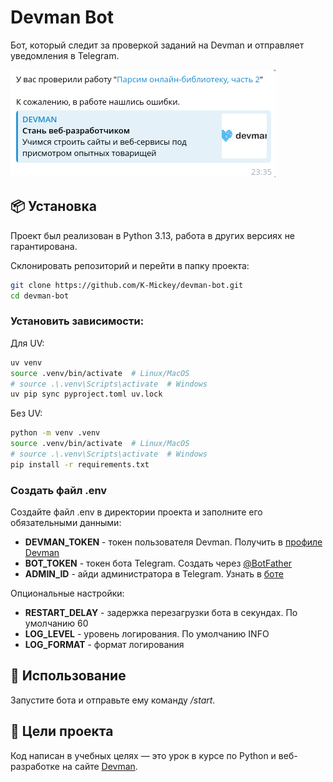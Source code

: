 # Devman Bot
Бот, который следит за проверкой заданий на Devman и отправляет уведомления в Telegram.

![img.png](src/message_example.png)
## 📦 Установка
Проект был реализован в Python 3.13, работа в других версиях не гарантирована.

Склонировать репозиторий и перейти в папку проекта:
```bash
git clone https://github.com/K-Mickey/devman-bot.git
cd devman-bot
```

### Установить зависимости:
Для UV:
```bash
uv venv
source .venv/bin/activate  # Linux/MacOS
# source .\.venv\Scripts\activate  # Windows
uv pip sync pyproject.toml uv.lock
```

Без UV:
```bash
python -m venv .venv
source .venv/bin/activate  # Linux/MacOS
# source .\.venv\Scripts\activate  # Windows
pip install -r requirements.txt
```

### Создать файл .env
Создайте файл .env в директории проекта и заполните его обязательными данными:
- **DEVMAN_TOKEN** - токен пользователя Devman. Получить в [профиле Devman](https://dvmn.org/api/docs/)
- **BOT_TOKEN** - токен бота Telegram. Создать через [@BotFather](https://t.me/BotFather)
- **ADMIN_ID** - айди администратора в Telegram. Узнать в [боте](https://t.me/userinfobot)

Опциональные настройки:
- **RESTART_DELAY** - задержка перезагрузки бота в секундах. По умолчанию 60
- **LOG_LEVEL** - уровень логирования. По умолчанию INFO
- **LOG_FORMAT** - формат логирования

## 🚀 Использование
Запустите бота и отправьте ему команду _/start_.

## 📄 Цели проекта
Код написан в учебных целях — это урок в курсе по Python и веб-разработке на сайте [Devman](https://dvmn.org/).